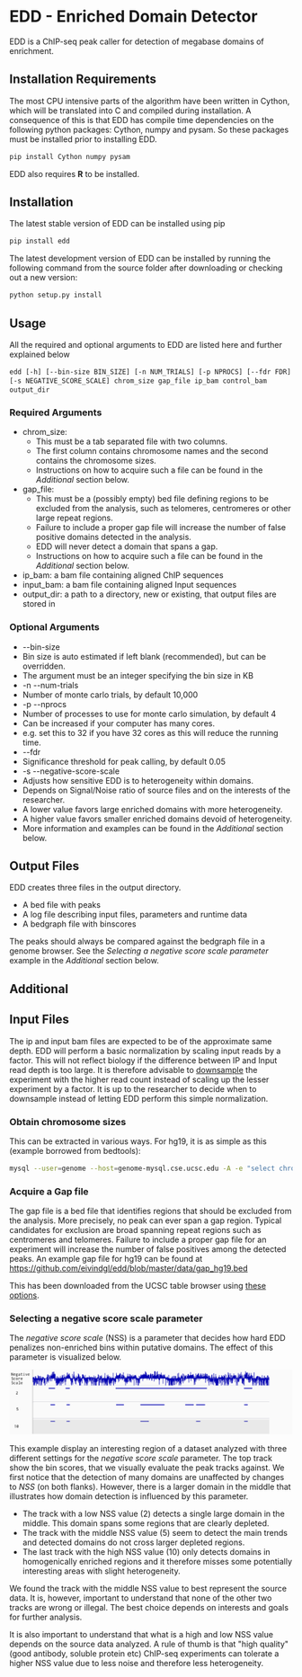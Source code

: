 # EDD - Enriched Domain Detector

EDD is a ChIP-seq peak caller for detection of megabase domains of enrichment. 

## Installation Requirements
The most CPU intensive parts of the algorithm have been written in Cython, which will be translated into C and compiled during installation. A consequence of this is that EDD has compile time dependencies on the following python packages: Cython, numpy and pysam. So these packages must be installed prior to installing EDD.

```bash
pip install Cython numpy pysam
```

EDD also requires **R** to be installed.

## Installation

The latest stable version of EDD can be installed using pip

```bash
pip install edd
```

The latest development version of EDD can be installed by running the following command from the source folder after downloading or checking out a new version:
```bash
python setup.py install
```


## Usage
All the required and optional arguments to EDD are listed here and further explained below
```
edd [-h] [--bin-size BIN_SIZE] [-n NUM_TRIALS] [-p NPROCS] [--fdr FDR] [-s NEGATIVE_SCORE_SCALE] chrom_size gap_file ip_bam control_bam output_dir
```
### Required Arguments
* chrom_size:
  * This must be a tab separated file with two columns. 
  * The first column contains chromosome names and the second contains the chromosome sizes.
  * Instructions on how to acquire such a file can be found in the *Additional* section below.
* gap_file:
  * This must be a (possibly empty) bed file defining regions to be excluded from the analysis, such as telomeres, centromeres or other large repeat regions. 
  * Failure to include a proper gap file will increase the number of false positive domains detected in the analysis.
  * EDD will never detect a domain that spans a gap. 
  * Instructions on how to acquire such a file can be found in the *Additional* section below.
* ip_bam: a bam file containing aligned ChIP sequences
* input_bam: a bam file containing aligned Input sequences
* output_dir: a path to a directory, new or existing, that output files are stored in

### Optional Arguments
* --bin-size
 * Bin size is auto estimated if left blank (recommended), but can be overridden.
 * The argument must be an integer specifying the bin size in KB
* -n --num-trials
 * Number of monte carlo trials, by default 10,000
* -p --nprocs
 * Number of processes to use for monte carlo simulation, by default 4
 * Can be increased if your computer has many cores.
 * e.g. set this to 32 if you have 32 cores as this will reduce the running time.
* --fdr
 * Significance threshold for peak calling, by default 0.05
* -s --negative-score-scale
 * Adjusts how sensitive EDD is to heterogeneity within domains. 
 * Depends on Signal/Noise ratio of source files and on the interests of the researcher. 
  * A lower value favors large enriched domains with more heterogeneity. 
  * A higher value favors smaller enriched domains devoid of heterogeneity.
  * More information and examples can be found in the *Additional* section below.

## Output Files
EDD creates three files in the output directory. 
* A bed file with peaks
* A log file describing input files, parameters and runtime data
* A bedgraph file with binscores

The peaks should always be compared against the bedgraph file in a genome browser. See the *Selecting a negative score scale parameter* example in the *Additional* section below.

## Additional

## Input Files
The ip and input bam files are expected to be of the approximate same
depth. EDD will perform a basic normalization by scaling input reads by a factor. 
This will not reflect biology if the difference between IP and Input
read depth is too large. It is therefore advisable to [downsample](http://picard.sourceforge.net/command-line-overview.shtml#DownsampleSam) the
experiment with the higher read count instead of scaling up the lesser
experiment by a factor. It is up to the researcher to decide when to
downsample instead of letting EDD perform this simple normalization.

### Obtain chromosome sizes
This can be extracted in various ways. For hg19, it is as simple as this (example borrowed from bedtools):
```bash
mysql --user=genome --host=genome-mysql.cse.ucsc.edu -A -e "select chrom, size from hg19.chromInfo" > hg19.genome
```

### Acquire a Gap file
The gap file is a bed file that identifies regions that should be excluded from the analysis. More precisely, no peak can ever span a gap region. Typical candidates for exclusion are broad spanning repeat regions such as centromeres and telomeres. Failure to include a proper gap file for an experiment will increase the number of false positives among the detected peaks. An example gap file for hg19 can be found at https://github.com/eivindgl/edd/blob/master/data/gap_hg19.bed

This has been downloaded from the UCSC table browser using [these options](http://genome.ucsc.edu/cgi-bin/hgTables?hgsid=359889977&clade=mammal&org=Human&db=hg19&hgta_group=map&hgta_track=gap&hgta_table=0&hgta_regionType=genome&position=chr21%3A33031597-33041570&hgta_outputType=primaryTable&hgta_outFileName=).

### Selecting a negative score scale parameter
The *negative score scale* (NSS) is a parameter that decides how hard EDD penalizes non-enriched bins within putative domains. The effect of this parameter is visualized below.

![example picture illustrating how the negative score scale parameter affects the peaks found](data/negative_score_scale.png)

This example display an interesting region of a dataset analyzed with three different settings for the *negative score scale* parameter. The top track show the bin scores, that we visually evaluate the peak tracks against. We first notice that the detection of many domains are unaffected by changes to *NSS* (on both flanks). However, there is a larger domain in the middle that illustrates how domain detection is influenced by this parameter. 

* The track with a low NSS value (2) detects a single large domain in the middle. This domain spans some regions that are clearly depleted.
* The track with the middle NSS value (5) seem to detect the main trends and detected domains do not cross larger depleted regions.
* The last track with the high NSS value (10) only detects domains in homogenically enriched regions and it therefore misses some potentially interesting areas with slight heterogeneity.

We found the track with the middle NSS value to best represent the source data. It is, however, important to understand that none of the other two tracks are wrong or illegal. The best choice depends on interests and goals for further analysis.

It is also important to understand that what is a high and low NSS value depends on the source data analyzed. A rule of thumb is that "high quality" (good antibody, soluble protein etc) ChIP-seq experiments can tolerate a higher NSS value due to less noise and therefore less heterogeneity.
